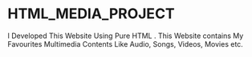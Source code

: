 # HTML_MEDIA_PROJECT
I Developed This Website Using Pure HTML . This Website contains My Favourites Multimedia Contents Like Audio, Songs, Videos, Movies etc.
